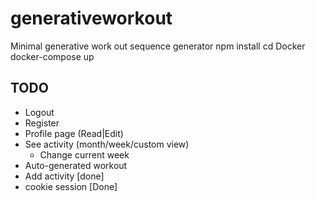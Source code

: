 # generativeworkout
Minimal generative work out sequence generator
npm install
cd Docker
docker-compose up
## TODO
* Logout
* Register
* Profile page (Read|Edit)
* See activity (month/week/custom view)
    * Change current week
* Auto-generated workout
* Add activity [done]
* cookie session [Done]